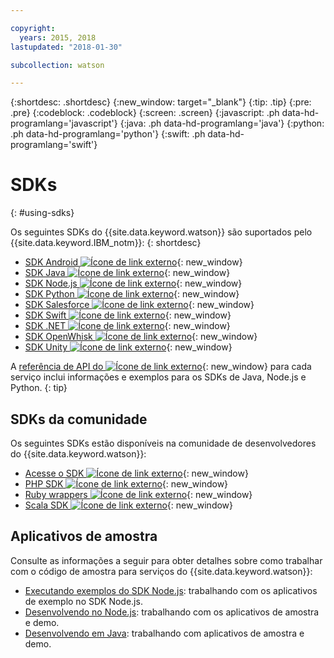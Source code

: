 ```yaml
---

copyright:
  years: 2015, 2018
lastupdated: "2018-01-30"

subcollection: watson

---
```


{:shortdesc: .shortdesc}
{:new_window: target="_blank"}
{:tip: .tip}
{:pre: .pre}
{:codeblock: .codeblock}
{:screen: .screen}
{:javascript: .ph data-hd-programlang='javascript'}
{:java: .ph data-hd-programlang='java'}
{:python: .ph data-hd-programlang='python'}
{:swift: .ph data-hd-programlang='swift'}

# SDKs
{: #using-sdks}

Os seguintes SDKs do {{site.data.keyword.watson}} são suportados pelo {{site.data.keyword.IBM_notm}}:
{: shortdesc}

* [SDK Android ![Ícone de link externo](../../icons/launch-glyph.svg "Ícone de link externo")](https://github.com/watson-developer-cloud/android-sdk){: new_window}
* [SDK Java ![Ícone de link externo](../../icons/launch-glyph.svg "Ícone de link externo")](https://github.com/watson-developer-cloud/java-sdk){: new_window}
* [SDK Node.js ![Ícone de link externo](../../icons/launch-glyph.svg "Ícone de link externo")](https://github.com/watson-developer-cloud/node-sdk){: new_window}
* [SDK Python ![Ícone de link externo](../../icons/launch-glyph.svg "Ícone de link externo")](https://github.com/watson-developer-cloud/python-sdk){: new_window}
* [SDK Salesforce ![Ícone de link externo](../../icons/launch-glyph.svg "Ícone de link externo")](https://github.com/watson-developer-cloud/salesforce-sdk){: new_window}
* [SDK Swift ![Ícone de link externo](../../icons/launch-glyph.svg "Ícone de link externo")](https://github.com/watson-developer-cloud/swift-sdk){: new_window}
* [SDK .NET ![Ícone de link externo](../../icons/launch-glyph.svg "Ícone de link externo")](https://github.com/watson-developer-cloud/dotnet-standard-sdk){: new_window}
* [SDK OpenWhisk ![Ícone de link externo](../../icons/launch-glyph.svg "Ícone de link externo")](https://github.com/watson-developer-cloud/openwhisk-sdk/){: new_window}
* [SDK Unity ![Ícone de link externo](../../icons/launch-glyph.svg "Ícone de link externo")](https://github.com/watson-developer-cloud/unity-sdk){: new_window}

A [referência de API do ![Ícone de link externo](../../icons/launch-glyph.svg "Ícone de link externo")](https://{DomainName}/developer/watson/documentation){: new_window} para cada serviço inclui informações e exemplos para os SDKs de Java, Node.js e Python.
{: tip}

## SDKs da comunidade

Os seguintes SDKs estão disponíveis na comunidade de desenvolvedores do {{site.data.keyword.watson}}:

* [Acesse o SDK ![Ícone de link externo](../../icons/launch-glyph.svg "Ícone de link externo")](https://github.com/liviosoares/go-watson-sdk){: new_window}
* [PHP SDK ![Ícone de link externo](../../icons/launch-glyph.svg "Ícone de link externo")](https://github.com/CognitiveBuild/WatsonPHPSDK){: new_window}
* [Ruby wrappers ![Ícone de link externo](../../icons/launch-glyph.svg "Ícone de link externo")](https://github.com/IcaliaLabs?utf8=%E2%9C%93&q=watson&type=&language=ruby){: new_window}
* [Scala SDK ![Ícone de link externo](../../icons/launch-glyph.svg "Ícone de link externo")](https://github.com/kane77/scala-sdk){: new_window}

## Aplicativos de amostra

Consulte as informações a seguir para obter detalhes sobre como trabalhar com o código de amostra para serviços do {{site.data.keyword.watson}}:

* [Executando exemplos do SDK Node.js](/docs/services/watson/running-node-examples.html): trabalhando com os aplicativos de exemplo no SDK Node.js.
* [Desenvolvendo no Node.js](/docs/services/watson/developing-nodejs.html): trabalhando com os aplicativos de amostra e demo.
* [Desenvolvendo em Java](/docs/services/watson/developing-java.html): trabalhando com aplicativos de amostra e demo.
